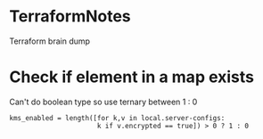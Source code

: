 # TerraformNotes
Terraform brain dump


# Check if element in a map exists

Can't do boolean type so use ternary between 1 : 0

    kms_enabled = length([for k,v in local.server-configs: 
                          k if v.encrypted == true]) > 0 ? 1 : 0
                          
